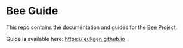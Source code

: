 # Bee Guide

This repo contains the documentation and guides for the [Bee Project]. 

Guide is available here: https://leukgen.github.io

[Bee Project]: https://github.com/leukgen/django-bee

